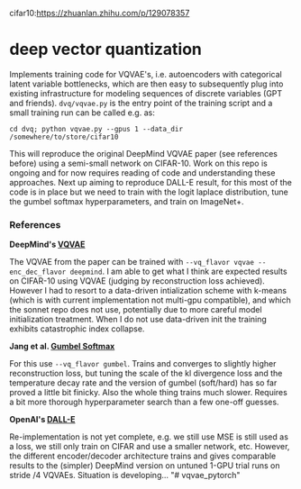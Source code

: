 cifar10:https://zhuanlan.zhihu.com/p/129078357
# deep vector quantization

Implements training code for VQVAE's, i.e. autoencoders with categorical latent variable bottlenecks, which are then easy to subsequently plug into existing infrastructure for modeling sequences of discrete variables (GPT and friends). `dvq/vqvae.py` is the entry point of the training script and a small training run can be called e.g. as:

`cd dvq; python vqvae.py --gpus 1 --data_dir /somewhere/to/store/cifar10`

This will reproduce the original DeepMind VQVAE paper (see references before) using a semi-small network on CIFAR-10. Work on this repo is ongoing and for now requires reading of code and understanding these approaches. Next up aiming to reproduce DALL-E result, for this most of the code is in place but we need to train with the logit laplace distribution, tune the gumbel softmax hyperparameters, and train on ImageNet+.

### References

**DeepMind's [VQVAE](https://github.com/deepmind/sonnet/blob/v2/examples/vqvae_example.ipynb)**

The VQVAE from the paper can be trained with `--vq_flavor vqvae --enc_dec_flavor deepmind`. I am able to get what I think are expected results on CIFAR-10 using VQVAE (judging by reconstruction loss achieved). However I had to resort to a data-driven intialization scheme with k-means (which is with current implementation not multi-gpu compatible), and which the sonnet repo does not use, potentially due to more careful model initialization treatment. When I do not use data-driven init the training exhibits catastrophic index collapse.

**Jang et al. [Gumbel Softmax](https://arxiv.org/abs/1611.01144)**

For this use `--vq_flavor gumbel`. Trains and converges to slightly higher reconstruction loss, but tuning the scale of the kl divergence loss and the temperature decay rate and the version of gumbel (soft/hard) has so far proved a little bit finicky. Also the whole thing trains much slower. Requires a bit more thorough hyperparameter search than a few one-off guesses.

**OpenAI's [DALL-E](https://openai.com/blog/dall-e/)**

Re-implementation is not yet complete, e.g. we still use MSE is still used as a loss, we still only train on CIFAR and use a smaller network, etc. However, the different encoder/decoder architecture trains and gives comparable results to the (simpler) DeepMind version on untuned 1-GPU trial runs on stride /4 VQVAEs. Situation is developing...
"# vqvae_pytorch" 
